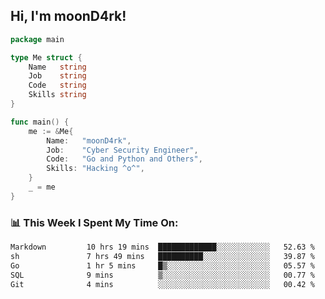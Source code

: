 <h2> Hi, I'm moonD4rk!</h2>

```go
package main

type Me struct {
	Name   string
	Job    string
	Code   string
	Skills string
}

func main() {
	me := &Me{
		Name:   "moonD4rk",
		Job:    "Cyber Security Engineer",
		Code:   "Go and Python and Others",
		Skills: "Hacking ^o^",
	}
	_ = me
}
```

<h3>📊 This Week I Spent My Time On:</h3>
<!-- <img align='right' src="https://github-readme-stats.vercel.app/api?username=moond4rk&show_icons=true&theme=radical", width="300" height="150"> -->

<!--START_SECTION:waka-->

```txt
Markdown         10 hrs 19 mins  █████████████░░░░░░░░░░░░   52.63 %
sh               7 hrs 49 mins   ██████████░░░░░░░░░░░░░░░   39.87 %
Go               1 hr 5 mins     █▒░░░░░░░░░░░░░░░░░░░░░░░   05.57 %
SQL              9 mins          ▒░░░░░░░░░░░░░░░░░░░░░░░░   00.77 %
Git              4 mins          ░░░░░░░░░░░░░░░░░░░░░░░░░   00.42 %
```

<!--END_SECTION:waka-->

